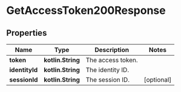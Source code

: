 
# GetAccessToken200Response

## Properties
Name | Type | Description | Notes
------------ | ------------- | ------------- | -------------
**token** | **kotlin.String** | The access token. | 
**identityId** | **kotlin.String** | The identity ID. | 
**sessionId** | **kotlin.String** | The session ID. |  [optional]



